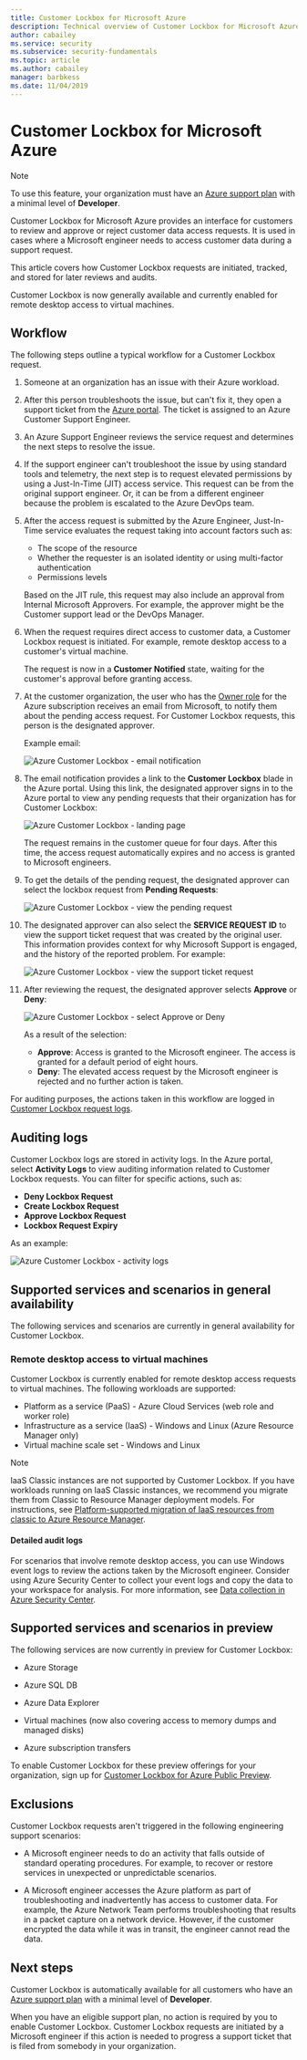 ```yaml
---
title: Customer Lockbox for Microsoft Azure
description: Technical overview of Customer Lockbox for Microsoft Azure, which provides control over cloud provider access when Microsoft may need to access customer data.
author: cabailey
ms.service: security
ms.subservice: security-fundamentals
ms.topic: article
ms.author: cabailey
manager: barbkess
ms.date: 11/04/2019
---
```


# Customer Lockbox for Microsoft Azure

> [!NOTE]
> To use this feature, your organization must have an [Azure support plan](https://azure.microsoft.com/support/plans/) with a minimal level of **Developer**.

Customer Lockbox for Microsoft Azure provides an interface for customers to review and approve or reject customer data access requests. It is used in cases where a Microsoft engineer needs to access customer data during a support request.

This article covers how Customer Lockbox requests are initiated, tracked, and stored for later reviews and audits.

Customer Lockbox is now generally available and currently enabled for remote desktop access to virtual machines.

## Workflow

The following steps outline a typical workflow for a Customer Lockbox request.

1. Someone at an organization has an issue with their Azure workload.

2. After this person troubleshoots the issue, but can't fix it, they open a support ticket from the [Azure portal](https://ms.portal.azure.com/signin/index/?feature.settingsportalinstance=mpac). The ticket is assigned to an Azure Customer Support Engineer.

3. An Azure Support Engineer reviews the service request and determines the next steps to resolve the issue.

4. If the support engineer can't troubleshoot the issue by using standard tools and telemetry, the next step is to request elevated permissions by using a Just-In-Time (JIT) access service. This request can be from the original support engineer. Or, it can be from a different engineer because the problem is escalated to the Azure DevOps team.

5. After the access request is submitted by the Azure Engineer, Just-In-Time service evaluates the request taking into account factors such as:
    - The scope of the resource
    - Whether the requester is an isolated identity or using multi-factor authentication
    - Permissions levels
    
    Based on the JIT rule, this request may also include an approval from Internal Microsoft Approvers. For example, the approver might be the Customer support lead or the DevOps Manager.

6. When the request requires direct access to customer data, a Customer Lockbox request is initiated. For example, remote desktop access to a customer's virtual machine.
    
    The request is now in a **Customer Notified** state, waiting for the customer's approval before granting access.

7. At the customer organization, the user who has the [Owner role](../../role-based-access-control/rbac-and-directory-admin-roles.md#azure-rbac-roles) for the Azure subscription receives an email from Microsoft, to notify them about the pending access request. For Customer Lockbox requests, this person is the designated approver.
    
    Example email:
    
    ![Azure Customer Lockbox - email notification](./media/customer-lockbox-overview/customer-lockbox-email-notification.png)

8. The email notification provides a link to the **Customer Lockbox** blade in the Azure portal. Using this link, the designated approver signs in to the Azure portal to view any pending requests that their organization has for Customer Lockbox:
    
    ![Azure Customer Lockbox - landing page](./media/customer-lockbox-overview/customer-lockbox-landing-page.png)
    
   The request remains in the customer queue for four days. After this time, the access request automatically expires and no access is granted to Microsoft engineers.

9. To get the details of the pending request, the designated approver can select the lockbox request from **Pending Requests**:
    
    ![Azure Customer Lockbox - view the pending request](./media/customer-lockbox-overview/customer-lockbox-pending-requests.png)

10. The designated approver can also select the **SERVICE REQUEST ID** to view the support ticket request that was created by the original user. This information provides context for why Microsoft Support is engaged, and the history of the reported problem. For example:
    
    ![Azure Customer Lockbox - view the support ticket request](./media/customer-lockbox-overview/customer-lockbox-support-ticket.png)

11. After reviewing the request, the designated approver selects **Approve** or **Deny**:
    
    ![Azure Customer Lockbox - select Approve or Deny](./media/customer-lockbox-overview/customer-lockbox-approval.png)
    
    As a result of the selection:
    - **Approve**:  Access is granted to the Microsoft engineer. The access is granted for a default period of eight hours.
    - **Deny**: The elevated access request by the Microsoft engineer is rejected and no further action is taken.

For auditing purposes, the actions taken in this workflow are logged in [Customer Lockbox request logs](#auditing-logs).

## Auditing logs

Customer Lockbox logs are stored in activity logs. In the Azure portal, select **Activity Logs** to view auditing information related to Customer Lockbox requests. You can filter for specific actions, such as:
- **Deny Lockbox Request**
- **Create Lockbox Request**
- **Approve Lockbox Request**
- **Lockbox Request Expiry**

As an example:

![Azure Customer Lockbox - activity logs](./media/customer-lockbox-overview/customer-lockbox-activitylogs.png)

## Supported services and scenarios in general availability

The following services and scenarios are currently in general availability for Customer Lockbox.

### Remote desktop access to virtual machines

Customer Lockbox is currently enabled for remote desktop access requests to virtual machines. The following workloads are supported:
- Platform as a service (PaaS) - Azure Cloud Services (web role and worker role)
- Infrastructure as a service (IaaS) - Windows and Linux (Azure Resource Manager only)
- Virtual machine scale set - Windows and Linux

> [!NOTE]
> IaaS Classic instances are not supported by Customer Lockbox. If you have workloads running on IaaS Classic instances, we recommend you migrate them from Classic to Resource Manager deployment models. For instructions, see [Platform-supported migration of IaaS resources from classic to Azure Resource Manager](../../virtual-machines/windows/migration-classic-resource-manager-overview.md).

#### Detailed audit logs

For scenarios that involve remote desktop access, you can use Windows event logs to review the actions taken by the Microsoft engineer. Consider using Azure Security Center to collect your event logs and copy the data to your workspace for analysis. For more information, see [Data collection in Azure Security Center](../../security-center/security-center-enable-data-collection.md).

## Supported services and scenarios in preview

The following services are now currently in preview for Customer Lockbox:

- Azure Storage 

- Azure SQL DB 

- Azure Data Explorer 

- Virtual machines (now also covering access to memory dumps and managed disks) 

- Azure subscription transfers

To enable Customer Lockbox for these preview offerings for your organization, sign up for [Customer Lockbox for Azure Public Preview](https://aka.ms/customerlockbox/insiderprogram).


## Exclusions

Customer Lockbox requests aren't triggered in the following engineering support scenarios:

- A Microsoft engineer needs to do an activity that falls outside of standard operating procedures. For example, to recover or restore services in unexpected or unpredictable scenarios.

- A Microsoft engineer accesses the Azure platform as part of troubleshooting and inadvertently has access to customer data. For example, the Azure Network Team performs troubleshooting that results in a packet capture on a network device. However, if the customer encrypted the data while it was in transit, the engineer cannot read the data.

## Next steps

Customer Lockbox is automatically available for all customers who have an [Azure support plan](https://azure.microsoft.com/support/plans/) with a minimal level of **Developer**.

When you have an eligible support plan, no action is required by you to enable Customer Lockbox. Customer Lockbox requests are initiated by a Microsoft engineer if this action is needed to progress a support ticket that is filed from somebody in your organization.
